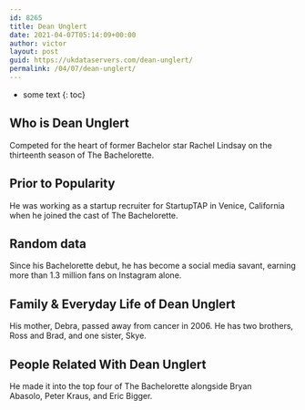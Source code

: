 ```yaml
---
id: 8265
title: Dean Unglert
date: 2021-04-07T05:14:09+00:00
author: victor
layout: post
guid: https://ukdataservers.com/dean-unglert/
permalink: /04/07/dean-unglert/
---
```


* some text
{: toc}


## Who is Dean Unglert



Competed for the heart of former Bachelor star Rachel Lindsay on the thirteenth season of The Bachelorette. 

                
                
                
## Prior to Popularity



He was working as a startup recruiter for StartupTAP in Venice, California when he joined the cast of The Bachelorette. 

                
                
                
## Random data



Since his Bachelorette debut, he has become a social media savant, earning more than 1.3 million fans on Instagram alone. 

                
                
                
## Family & Everyday Life of Dean Unglert



His mother, Debra, passed away from cancer in 2006. He has two brothers, Ross and Brad, and one sister, Skye. 

                
                
                
## People Related With Dean Unglert



He made it into the top four of The Bachelorette alongside Bryan Abasolo, Peter Kraus, and Eric Bigger. 

                
              
            
          
          
          